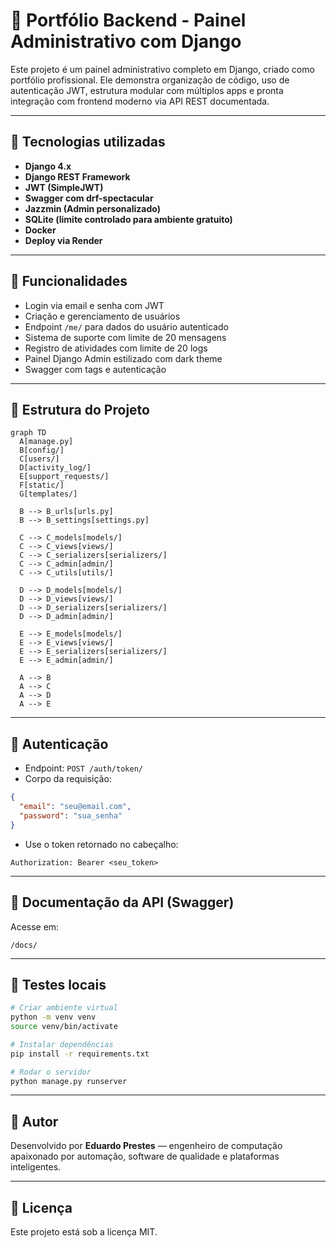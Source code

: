 # 🧠 Portfólio Backend - Painel Administrativo com Django

Este projeto é um painel administrativo completo em Django, criado como portfólio profissional. Ele demonstra organização de código, uso de autenticação JWT, estrutura modular com múltiplos apps e pronta integração com frontend moderno via API REST documentada.

---

## 🚀 Tecnologias utilizadas

- **Django 4.x**
- **Django REST Framework**
- **JWT (SimpleJWT)**
- **Swagger com drf-spectacular**
- **Jazzmin (Admin personalizado)**
- **SQLite (limite controlado para ambiente gratuito)**
- **Docker**
- **Deploy via Render**

---

## 🧩 Funcionalidades

- Login via email e senha com JWT
- Criação e gerenciamento de usuários
- Endpoint `/me/` para dados do usuário autenticado
- Sistema de suporte com limite de 20 mensagens
- Registro de atividades com limite de 20 logs
- Painel Django Admin estilizado com dark theme
- Swagger com tags e autenticação

---

## 📁 Estrutura do Projeto

```mermaid
graph TD
  A[manage.py]
  B[config/]
  C[users/]
  D[activity_log/]
  E[support_requests/]
  F[static/]
  G[templates/]
  
  B --> B_urls[urls.py]
  B --> B_settings[settings.py]
  
  C --> C_models[models/]
  C --> C_views[views/]
  C --> C_serializers[serializers/]
  C --> C_admin[admin/]
  C --> C_utils[utils/]
  
  D --> D_models[models/]
  D --> D_views[views/]
  D --> D_serializers[serializers/]
  D --> D_admin[admin/]
  
  E --> E_models[models/]
  E --> E_views[views/]
  E --> E_serializers[serializers/]
  E --> E_admin[admin/]
  
  A --> B
  A --> C
  A --> D
  A --> E
```

---

## 🔐 Autenticação

- Endpoint: `POST /auth/token/`
- Corpo da requisição:
```json
{
  "email": "seu@email.com",
  "password": "sua_senha"
}
```

- Use o token retornado no cabeçalho:
```
Authorization: Bearer <seu_token>
```

---

## 📄 Documentação da API (Swagger)

Acesse em:
```
/docs/
```

---

## 🧪 Testes locais

```bash
# Criar ambiente virtual
python -m venv venv
source venv/bin/activate

# Instalar dependências
pip install -r requirements.txt

# Rodar o servidor
python manage.py runserver
```

---

## 👤 Autor

Desenvolvido por **Eduardo Prestes** — engenheiro de computação apaixonado por automação, software de qualidade e plataformas inteligentes.

---

## 📎 Licença

Este projeto está sob a licença MIT.

